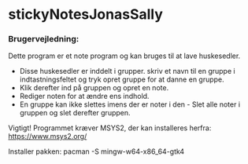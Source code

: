 # stickyNotesJonasSally

### Brugervejledning:

Dette program er et note program og kan bruges til at lave huskesedler.
* Disse huskesedler er inddelt i grupper. skriv et navn til en gruppe i indtastningsfeltet og tryk opret gruppe for at danne en gruppe.
* Klik derefter ind på gruppen og opret en note.
* Rediger noten for at ændre ens indhold.
* En gruppe kan ikke slettes imens der er noter i den - Slet alle noter i gruppen og slet derefter gruppen.


Vigtigt!
Programmet kræver MSYS2, der kan installeres herfra:
https://www.msys2.org/


Installer pakken:
pacman -S mingw-w64-x86_64-gtk4
